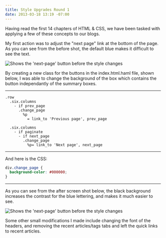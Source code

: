 ```yaml
---
title: Style Upgrades Round 1
date: 2013-03-18 13:19 -07:00
---
```


Having read the first 14 chapters of HTML & CSS, we have been tasked with applying a few of these concepts to our blogs.

My first action was to adjust the "next page" link at the bottom of the page.  As you can see from the before shot, the default blue makes it difficult to see the text.
<p>
<img src="../../../images/screen_shots/next_page_before.png"
     alt="Shows the 'next-page' button before the style changes"
     title="Next-Page button, before shot" />
</p>

By creating a new class for the buttons in the index.html.haml file, shown below, I was able to change the background of the box which contains the button independantly of the summary boxes.
<hr />

```haml
.row
  .six.columns
    - if prev_page
      .change_page
        %p
          = link_to 'Previous page', prev_page

  .six.columns
    - if paginate
      - if next_page
        .change_page
          %p= link_to 'Next page', next_page
```
<hr/>

And here is the CSS:

```css
div.change_page {
  background-color: #000000;
}
```

<hr />
As you can see from the after screen shot below, the black background increases the contrast for the blue lettering, and makes it much easier to see.
<p>
<img src="../../../images/screen_shots/next_page_after.png"
     alt="Shows the 'next-page' button before the style changes"
     title="Next-Page button, before shot" />
</p>

Some other small modifications I made include changing the font of the headers, and removing the recent articles/tags tabs and left the quick links to recent articles.
